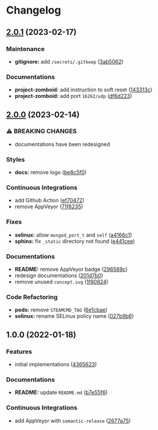 # Changelog

## [2.0.1](https://github.com/extra2000/steamcmd-podman/compare/v2.0.0...v2.0.1) (2023-02-17)


### Maintenance

* **gitignore:** add `/secrets/.gitkeep` ([3ab5062](https://github.com/extra2000/steamcmd-podman/commit/3ab506238b733e1a6b53f44b0dced76f7964554e))


### Documentations

* **project-zomboid:** add instruction to soft reset ([143313c](https://github.com/extra2000/steamcmd-podman/commit/143313cb11ba6a8b959fc192b6c7a704b5de83f1))
* **project-zomboid:** add port `16262/udp` ([df6d223](https://github.com/extra2000/steamcmd-podman/commit/df6d223cceb45c64b2f0e3ad9bcd710d43b6629e))

## [2.0.0](https://github.com/extra2000/steamcmd-podman/compare/v1.0.0...v2.0.0) (2023-02-14)


### ⚠ BREAKING CHANGES

* documentations have been redesigned

### Styles

* **docs:** remove logo ([be8c5f0](https://github.com/extra2000/steamcmd-podman/commit/be8c5f0b67e0972619a84588387cee19f7678555))


### Continuous Integrations

* add Github Action ([ef70472](https://github.com/extra2000/steamcmd-podman/commit/ef7047213b8576009070697276ad5404b07103a3))
* remove AppVeyor ([71f8235](https://github.com/extra2000/steamcmd-podman/commit/71f823511930b1c39825e81a71d8e2f851a740bb))


### Fixes

* **selinux:** allow `mongod_port_t` and `self` ([a4166c1](https://github.com/extra2000/steamcmd-podman/commit/a4166c1d3d8ea5e9d4e2d259ffd9a91120dfe861))
* **sphinx:** fix `_static` directory not found ([e441cee](https://github.com/extra2000/steamcmd-podman/commit/e441ceeba2df5370f5883ffb419a57c9de4e7c9f))


### Documentations

* **README:** remove AppVeyor badge ([296589c](https://github.com/extra2000/steamcmd-podman/commit/296589c520276ff27fd587f878e29736c62f0f46))
* redesign documentations ([201d7b0](https://github.com/extra2000/steamcmd-podman/commit/201d7b0081fa2a04bf5b37906ae2df72c2b65e6d))
* remove unused `concept.svg` ([1f80824](https://github.com/extra2000/steamcmd-podman/commit/1f80824f1376a0d738ade637ea6ea336647a9e41))


### Code Refactoring

* **pods:** remove `STEAMCMD_TAG` ([6e1cbae](https://github.com/extra2000/steamcmd-podman/commit/6e1cbaea61e8050710ec4b4bd98663afde9c9d39))
* **selinux:** rename SELinux policy name ([027b9b6](https://github.com/extra2000/steamcmd-podman/commit/027b9b6b92b6172a5d572048b89f7d945495b5ec))

## 1.0.0 (2022-01-18)


### Features

* initial implementations ([4365623](https://github.com/extra2000/steamcmd-podman/commit/436562312ae807bacf78bc0050267bcc9e91f256))


### Documentations

* **README:** update `README.md` ([b7e55f6](https://github.com/extra2000/steamcmd-podman/commit/b7e55f6137bae205450356f39742049391e8be12))


### Continuous Integrations

* add AppVeyor with `semantic-release` ([2677a75](https://github.com/extra2000/steamcmd-podman/commit/2677a756cce802c8a2cc51a72756a3f85144988d))
